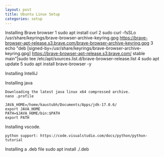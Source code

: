 ```yaml
---
layout: post
title: Ubuntu Linux Setup
categories: setup
---
```


Installing Brave browser
    1  sudo apt install curl
    2  sudo curl -fsSLo /usr/share/keyrings/brave-browser-archive-keyring.gpg https://brave-browser-apt-release.s3.brave.com/brave-browser-archive-keyring.gpg
    3  echo "deb [signed-by=/usr/share/keyrings/brave-browser-archive-keyring.gpg] https://brave-browser-apt-release.s3.brave.com/ stable main"|sudo tee /etc/apt/sources.list.d/brave-browser-release.list
    4  sudo apt update
    5  sudo apt install brave-browser -y


Installing IntelliJ
	

Installing java
	
	Downloading the latest java linux x64 compressed archive. 
	nano .profile
	
	JAVA_HOME=/home/kaustubh/Documents/Apps/jdk-17.0.6/
	export JAVA_HOME
	PATH=$JAVA_HOME/bin:$PATH
	export PATH

	
Installing vscode. 

	python support:	https://code.visualstudio.com/docs/python/python-tutorial	
	
	
Installing a .deb file
	sudo apt install ./<file>.deb